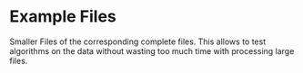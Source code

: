 # Example Files

Smaller Files of the corresponding complete files. This allows to test algorithms on the data without wasting too much time with processing large files.
